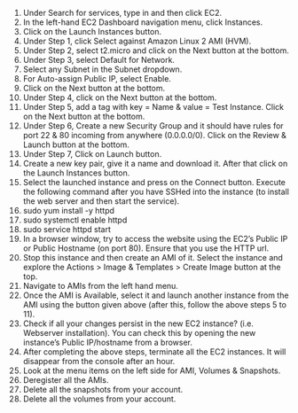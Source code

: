 1. Under Search for services, type in and then click EC2.
1. In the left-hand EC2 Dashboard navigation menu, click Instances.
1. Click on the Launch Instances button.
1. Under Step 1, click Select against Amazon Linux 2 AMI (HVM).
1. Under Step 2, select t2.micro and click on the Next button at the bottom.
1. Under Step 3, select Default for Network.
1. Select any Subnet in the Subnet dropdown. 
1. For Auto-assign Public IP, select Enable.
1. Click on the Next button at the bottom.
1. Under Step 4, click on the Next button at the bottom.
1. Under Step 5, add a tag with key = Name & value = Test Instance. Click on the Next button at the bottom.
1. Under Step 6, Create a new Security Group and it should have rules for port 22 & 80 incoming from anywhere (0.0.0.0/0). Click on the Review & Launch button at the bottom.
1. Under Step 7, Click on Launch button. 
1. Create a new key pair, give it a name and download it. After that click on the Launch Instances button. 
1. Select the launched instance and press on the Connect button. Execute the following command after you have SSHed into the instance (to install the web server and then start the service). 
1. sudo yum install -y httpd
1. sudo systemctl enable httpd
1. sudo service httpd start
1. In a browser window, try to access the website using the EC2’s Public IP or Public Hostname (on port 80). Ensure that you use the HTTP url.  
1. Stop this instance and then create an AMI of it. Select the instance and explore the Actions > Image & Templates > Create Image button at the top. 
1. Navigate to AMIs from the left hand menu. 
1. Once the AMI is Available, select it and launch another instance from the AMI using the button given above (after this, follow the above steps 5 to 11). 
1. Check if all your changes persist in the new EC2 instance? (i.e. Webserver installation). You can check this by opening the new instance’s Public IP/hostname from a browser. 
1. After completing the above steps, terminate all the EC2 instances. It will disappear from the console after an hour.
1. Look at the menu items on the left side for AMI, Volumes & Snapshots. 
1. Deregister all the AMIs.
1. Delete all the snapshots from your account.
1. Delete all the volumes from your account. 
